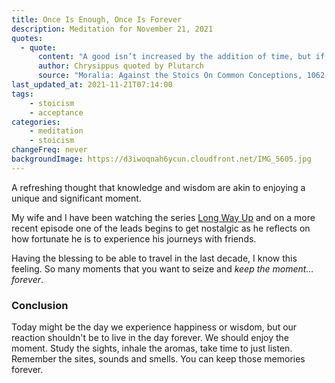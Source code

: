 ```yaml
---
title: Once Is Enough, Once Is Forever
description: Meditation for November 21, 2021
quotes: 
  - quote:
      content: "A good isn’t increased by the addition of time, but if one is wise for even a moment, they will be no less happy than the person who exercises virtue for all time and happily passes their life in it."
      author: Chrysippus quoted by Plutarch
      source: "Moralia: Against the Stoics On Common Conceptions, 1062 (loeb, p. 682)"
last_updated_at: 2021-11-21T07:14:00
tags:
    - stoicism
    - acceptance
categories:
    - meditation
    - stoicism
changeFreq: never
backgroundImage: https://d3iwoqnah6ycun.cloudfront.net/IMG_5605.jpg
---
```


A refreshing thought that knowledge and wisdom are akin to enjoying a unique and significant moment. 

My wife and I have been watching the series [Long Way Up](https://www.longwayup.com/) and on a more recent episode one 
of the leads begins to get nostalgic as he reflects on how fortunate he is to experience his journeys with friends.

Having the blessing to be able to travel in the last decade, I know this feeling. So many moments that you want to 
seize and *keep the moment…forever*. 

### Conclusion 

Today might be the day we experience happiness or wisdom, but our reaction shouldn't be to live in the day forever. We 
should enjoy the moment. Study the sights, inhale the aromas, take time to just listen. Remember the sites, sounds and 
smells. You can keep those memories forever. 
